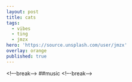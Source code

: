 ```yaml
---
layout: post
title: cats
tags:
  - vibes
  - ting
  - jmzx
hero: 'https://source.unsplash.com/user/jmzx'
overlay: orange
published: true
---
```

<!–-break-–>
##music
<!–-break-–>
[^sc]: soundcloud
<!–-break-–>
{% include mycomponent.html %}
<!–-break-–>
jmzx on [soundcloud](https://www.soundcloud.com/jmzx/dealin-minds-preview)
<!–-break-–>
